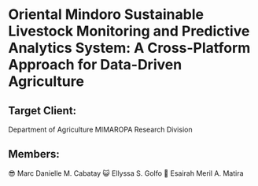 # Oriental Mindoro Sustainable Livestock Monitoring and Predictive Analytics System: A Cross-Platform Approach for Data-Driven Agriculture

## Target Client:
Department of Agriculture MIMAROPA Research Division

## Members:
😎 Marc Danielle M. Cabatay
😺 Ellyssa S. Golfo
🦖 Esairah Meril A. Matira
